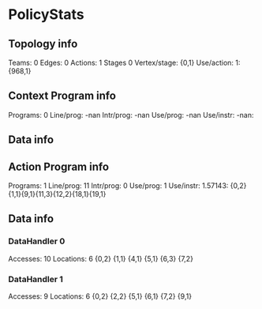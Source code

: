 # PolicyStats
## Topology info
Teams:		0
Edges:		0
Actions:	1
Stages		0
Vertex/stage:	{0,1} 
Use/action:	1: {968,1} 

## Context Program info
Programs:	0
Line/prog:	-nan
Intr/prog:	-nan
Use/prog:	-nan
Use/instr:	-nan: 

## Data info


## Action Program info
Programs:	1
Line/prog:	11
Intr/prog:	0
Use/prog:	1
Use/instr:	1.57143: {0,2}{1,1}{9,1}{11,3}{12,2}{18,1}{19,1}

## Data info

### DataHandler 0
Accesses:	10
Locations:	6
{0,2} {1,1} {4,1} {5,1} {6,3} {7,2} 

### DataHandler 1
Accesses:	9
Locations:	6
{0,2} {2,2} {5,1} {6,1} {7,2} {9,1} 